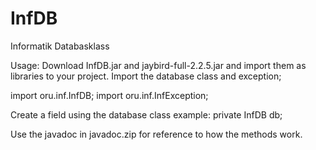 InfDB
=====

Informatik Databasklass

Usage:
Download InfDB.jar and jaybird-full-2.2.5.jar and import them as libraries to your project.
Import the database class and exception;

import oru.inf.InfDB;
import oru.inf.InfException;

Create a field using the database class
example: private InfDB db;

Use the javadoc in javadoc.zip for reference to how the methods work.
